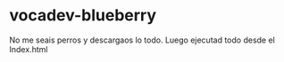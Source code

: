 # vocadev-blueberry

No me seais perros y descargaos lo todo. Luego ejecutad todo desde el Index.html

